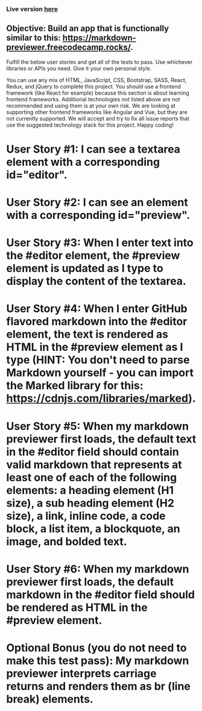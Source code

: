 ### Live version [here](https://codepen.io/reggr0y/pen/QWBbbaL)

## Objective: Build an app that is functionally similar to this: https://markdown-previewer.freecodecamp.rocks/.

Fulfill the below user stories and get all of the tests to pass. Use whichever libraries or APIs you need. Give it your own personal style.

You can use any mix of HTML, JavaScript, CSS, Bootstrap, SASS, React, Redux, and jQuery to complete this project. You should use a frontend framework (like React for example) because this section is about learning frontend frameworks. Additional technologies not listed above are not recommended and using them is at your own risk. We are looking at supporting other frontend frameworks like Angular and Vue, but they are not currently supported. We will accept and try to fix all issue reports that use the suggested technology stack for this project. Happy coding!

# User Story #1: I can see a textarea element with a corresponding id="editor".

# User Story #2: I can see an element with a corresponding id="preview".

# User Story #3: When I enter text into the #editor element, the #preview element is updated as I type to display the content of the textarea.

# User Story #4: When I enter GitHub flavored markdown into the #editor element, the text is rendered as HTML in the #preview element as I type (HINT: You don't need to parse Markdown yourself - you can import the Marked library for this: https://cdnjs.com/libraries/marked).

# User Story #5: When my markdown previewer first loads, the default text in the #editor field should contain valid markdown that represents at least one of each of the following elements: a heading element (H1 size), a sub heading element (H2 size), a link, inline code, a code block, a list item, a blockquote, an image, and bolded text.

# User Story #6: When my markdown previewer first loads, the default markdown in the #editor field should be rendered as HTML in the #preview element.

# Optional Bonus (you do not need to make this test pass): My markdown previewer interprets carriage returns and renders them as br (line break) elements.